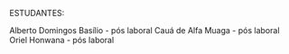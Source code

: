 ESTUDANTES:

Alberto Domingos Basílio - pós laboral 
Cauá de Alfa Muaga - pós laboral 
Oriel Honwana - pós laboral 
